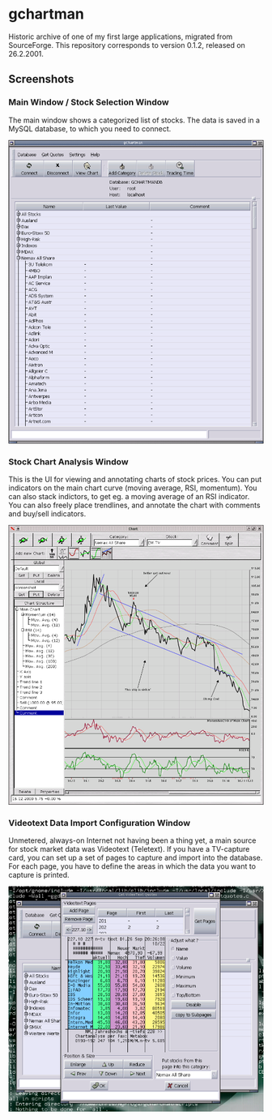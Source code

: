# gchartman
Historic archive of one of my first large applications, migrated from SourceForge.
This repository corresponds to version 0.1.2, released on 26.2.2001.

## Screenshots

### Main Window / Stock Selection Window
The main window shows a categorized list of stocks. The data is saved in a MySQL database, to which you need to connect.

![Main Window / Stock Selection Window](/screenshots/ss_main.png?raw=true)

### Stock Chart Analysis Window
This is the UI for viewing and annotating charts of stock prices. You can put indicators on the main chart curve (moving average, RSI, momentum).
You can also stack indictors, to get eg. a moving average of an RSI indicator. You can also freely place trendlines, and annotate the chart with
comments and buy/sell indicators.

![Stock Chart Analysis Window](/screenshots/ss_0.1.2_emtv.png?raw=true)

### Videotext Data Import Configuration Window
Unmetered, always-on Internet not having been a thing yet, a main source for stock market data was Videotext (Teletext).
If you have a TV-capture card, you can set up a set of pages to capture and import into the database. For each page, you have to define
the areas in which the data you want to capture is printed.

![Videotext Data Import Configuration Window](/screenshots/ss_vt.png?raw=true)
